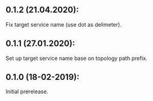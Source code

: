 ## 0.1.2 (21.04.2020):

Fix target service name (use dot as delimeter).

## 0.1.1 (27.01.2020):

Set up target service name base on topology path prefix.

## 0.1.0 (18-02-2019): 

Initial prerelease.